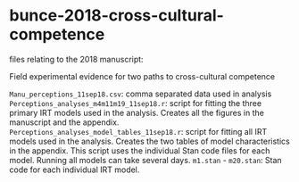# bunce-2018-cross-cultural-competence
files relating to the 2018 manuscript:

Field experimental evidence for two paths to cross-cultural competence

``Manu_perceptions_11sep18.csv``: comma separated data used in analysis
``Perceptions_analyses_m4m11m19_11sep18.r``: script for fitting the three primary IRT models used in the analysis. Creates all the figures in the manuscript and the appendix.
``Perceptions_analyses_model_tables_11sep18.r``: script for fitting all IRT models used in the analysis. Creates the two tables of model characteristics in the appendix. This script uses the individual Stan code files for each model. Running all models can take several days.
``m1.stan`` - ``m20.stan``: Stan code for each individual IRT model.
